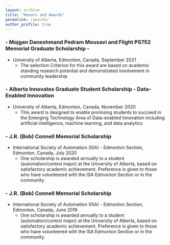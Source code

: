 ```yaml
---
layout: archive
title: "Honors and Awards"
permalink: /awards/
author_profile: true
---
```


### - Mojgan Daneshmand Pedram Mousavi and Flight PS752 Memorial Graduate Scholarship - 
* University of Alberta, Edmonton, Canada, September 2021 
    * The selection Criterion for this award are based on academic standing research potential and demonstrated involvement in community leadership


### - Alberta Innovates Graduate Student Scholarship - Data-Enabled Innovation
* University of Alberta, Edmonton, Canada, November 2020
    * This award is designed to enable promising students to succeed in the Emerging Technology Area of Data-enabled Innovation including artificial intelligence, machine learning, and data analytics


### - J.R. (Bob) Connell Memorial Scholarship
* International Society of Automation (ISA) - Edmonton Section, Edmonton, Canada, July 2020 
    * One scholarship is awarded annually to a student (automation/control major) at the University of Alberta, based on satisfactory academic achievement. Preference is given to those who have volunteered with the ISA Edmonton Section or in the community.

### - J.R. (Bob) Connell Memorial Scholarship
* International Society of Automation (ISA) - Edmonton Section, Edmonton, Canada, June 2019 
    * One scholarship is awarded annually to a student (automation/control major) at the University of Alberta, based on satisfactory academic achievement. Preference is given to those who have volunteered with the ISA Edmonton Section or in the community.